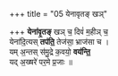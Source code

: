 +++
title = "05 येनावृतङ् खञ्"

+++
**येना॑वृ॒तङ्** खञ् च॒ दिवं॑ म॒हीञ् च॒  
येना॑दि॒त्यस् **तप॑ति॒** तेज॑सा॒ भ्राज॑सा च ।  
यम् अ॒न्तस् स॑मु॒द्रे  क॒वयो॒ **वय॑न्ति॒**  
यद् अ॒ख्षरे॑ पर॒मे प्र॒जाः ॥